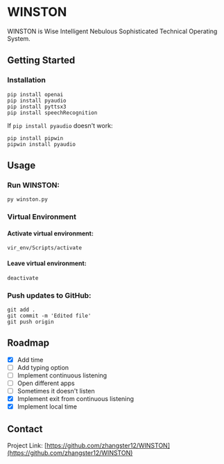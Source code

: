 # WINSTON
WINSTON is Wise Intelligent Nebulous Sophisticated Technical Operating System.

## Getting Started

### Installation
```
pip install openai
pip install pyaudio
pip install pyttsx3
pip install speechRecognition
```

If `pip install pyaudio` doesn't work:
```
pip install pipwin
pipwin install pyaudio
```

## Usage
### Run WINSTON:
```
py winston.py
```

### Virtual Environment
#### Activate virtual environment:
```
vir_env/Scripts/activate
```

#### Leave virtual environment:
```
deactivate
```

### Push updates to GitHub:
```
git add .
git commit -m 'Edited file'
git push origin
```

## Roadmap
- [X] Add time
- [ ] Add typing option
- [ ] Implement continuous listening
- [ ] Open different apps
- [ ] Sometimes it doesn't listen
- [X] Implement exit from continuous listening
- [X] Implement local time

## Contact
Project Link: [https://github.com/zhangster12/WINSTON](https://github.com/zhangster12/WINSTON)